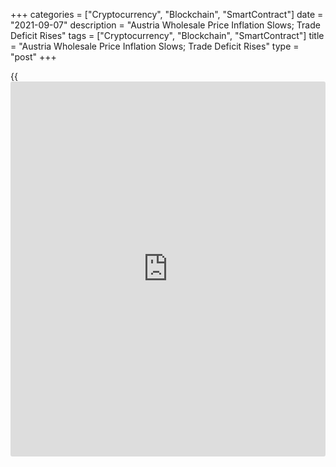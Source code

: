 +++
categories = ["Cryptocurrency", "Blockchain", "SmartContract"]
date = "2021-09-07"
description = "Austria Wholesale Price Inflation Slows; Trade Deficit Rises"
tags = ["Cryptocurrency", "Blockchain", "SmartContract"]
title = "Austria Wholesale Price Inflation Slows; Trade Deficit Rises"
type = "post"
+++

{{<iframe id="large-banner" src="https://www.bounty.group/#slide=4.0" width="100%" height="600" scrolling="no" style="border: 0px solid rgb(216, 221, 230); border-radius: 3px;">}}

Austria's wholesale price inflation eased in August, data from the from
Statistics Austria showed on Tuesday.

The wholesale price index grew 12.0 percent year-on-year in August,
after a 12.1 percent rise in July.

Prices for scraps and residual materials accelerated 121.5 percent
annually in August and those of rubber and plastics surged 59.1 percent.
Prices for iron and steel grew by 92.6 percent.

On a month-on-month basis, the wholesale prices remained unchanged in
August, after a 1.5 percent rise in the prior month.

Separate data from the statistical office showed that the trade deficit
increased to EUR 1.556 billion in July from EUR 106.760 million in the
same month last year.

Exports increased 20.9 percent annually in July and imports gained 33.1
percent.

For comments and feedback [contact](https://www.playgroundfx.com/contact/): editorial@rtt[news](https://www.letsplayfx.com/blog/forex-news-website/).com

[Economic News][1]

 **What parts of the world are seeing the best (and worst) economic
performances lately? Click[here][2] to check out our [Econ Scorecard][2]
and find out! See up-to-the-moment [ranking](https://www.playgroundfx.com/blog/crypto-exchange-ranking/)s for the best and worst
performers in [GDP][2], [unemployment rate][3], [inflation][4] and much
more.**

   1. www.rtt[news](https://www.letsplayfx.com/blog/forex-news-website/).com/Content/EconomicNews.aspx
   2. www.rtt[news](https://www.letsplayfx.com/blog/forex-news-website/).com/economic-scorecard/world-rank/GDP/highest-performance.aspx
   3. www.rtt[news](https://www.letsplayfx.com/blog/forex-news-website/).com/economic-scorecard/world-rank/unemployment-rate/lowest-performance.aspx
   4. www.rtt[news](https://www.letsplayfx.com/blog/forex-news-website/).com/economic-scorecard/world-rank/CPI/highest-performance.aspx